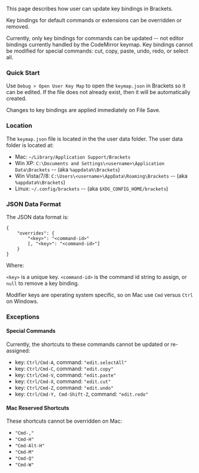 This page describes how user can update key bindings in Brackets.

Key bindings for default commands or extensions can be overridden or removed.

Currently, only key bindings for commands can be updated -- not editor bindings currently handled by the CodeMirror keymap. Key bindings cannot be modified for special commands: cut, copy, paste, undo, redo, or select all.

### Quick Start
Use `Debug > Open User Key Map` to open the `keymap.json` in Brackets so it can be edited. If the file does not already exist, then it will be automatically created.

Changes to key bindings are applied immediately on File Save.

### Location
The `keymap.json` file is located in the the user data folder. The user data folder is located at:

* Mac: ```~/Library/Application Support/Brackets```
* Win XP: ```C:\Documents and Settings\<username>\Application Data\Brackets``` -- (aka ```%appdata%\Brackets```)
* Win Vista/7/8: ```C:\Users\<username>\AppData\Roaming\Brackets``` -- (aka ```%appdata%\Brackets```)
* Linux: ``~/.config/brackets`` -- (aka ```$XDG_CONFIG_HOME/brackets```)

### JSON Data Format

The JSON  data format is:

    {
        "overrides": {
            "<key>": "<command-id>"
            [, "<key>": "<command-id>"]
        }
    }

Where:

`<key>` is a unique key.
`<command-id>` is the command id string to assign, or `null` to remove a key binding.

Modifier keys are operating system specific, so on Mac use `Cmd` versus `Ctrl` on Windows. 

### Exceptions

#### Special Commands
Currently, the shortcuts to these commands cannot be updated or re-assigned:
* key: `Ctrl/Cmd-A`, command: `"edit.selectAll"`
* key: `Ctrl/Cmd-C`, command: `"edit.copy"`
* key: `Ctrl/Cmd-V`, command: `"edit.paste"`
* key: `Ctrl/Cmd-X`, command: `"edit.cut"`
* key: `Ctrl/Cmd-Z`, command: `"edit.undo"`
* key: `Ctrl/Cmd-Y, Cmd-Shift-Z`, command: `"edit.redo"`

#### Mac Reserved Shortcuts
These shortcuts cannot be overridden on Mac:
* `"Cmd-,"`
* `"Cmd-H"`
* `"Cmd-Alt-H"`
* `"Cmd-M"`
* `"Cmd-Q"`
* `"Cmd-W"`

